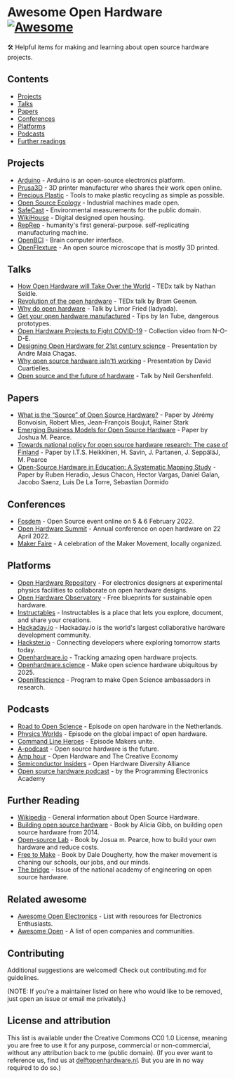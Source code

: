 # Awesome Open Hardware [![Awesome](https://awesome.re/badge.svg)](https://awesome.re)

🛠 Helpful items for making and learning about open source hardware projects.
  
## Contents  
- [Projects](#projects)    
- [Talks](#talks)    
- [Papers](#papers)    
- [Conferences](#conferences)    
- [Platforms](#platforms)    
- [Podcasts](#podcasts)    
- [Further readings](#further-readings)    
  
## Projects  
- [Arduino](https://www.arduino.cc/) - Arduino is an open-source electronics platform.  
- [Prusa3D](https://www.prusa3d.com/) - 3D printer manufacturer who shares their work open online.  
- [Precious Plastic](https://www.prusa3d.com/) - Tools to make plastic recycling as simple as possible.    
- [Open Source Ecology](https://www.opensourceecology.org/) - Industrial machines made open.  
- [SafeCast](https://safecast.org/) - Environmental measurements for the public domain.  
- [WikiHouse](https://www.wikihouse.cc/) - Digital designed open housing.  
- [RepRep](https://reprap.org/wiki/RepRap) - humanity's first general-purpose. self-replicating manufacturing machine.  
- [OpenBCI](https://openbci.com/) - Brain computer interface.  
- [OpenFlexture](https://openflexure.org/) - An open source microscope that is mostly 3D printed.
  
## Talks 
- [How Open Hardware will Take Over the World](https://www.youtube.com/watch?v=Rfu_MKgu2Ik) - TEDx talk by Nathan Seidle.  
- [Revolution of the open hardware](https://www.youtube.com/watch?v=t56bojFAnUg) - TEDx talk by Bram Geenen.  
- [Why do open hardware](https://www.youtube.com/watch?v=UYRhupdnUcY) - Talk by Limor Fried (ladyada).   
- [Get your open hardware manufactured](https://www.youtube.com/watch?v=ifTaGRTPwLc) - Tips by Ian Tube, dangerous prototypes.  
- [Open Hardware Projects to Fight COVID-19](https://www.youtube.com/watch?v=c1pwbnDAub0) - Collection video from N-O-D-E.  
- [Designing Open Hardware for 21st century science](https://www.youtube.com/watch?v=Od_9yJqc098) - Presentation by Andre Maia Chagas.  
- [Why open source hardware is(n't) working](https://www.youtube.com/watch?v=7ifGu22bhd4) - Presentation by David Cuartielles.  
- [Open source and the future of hardware](https://www.youtube.com/watch?v=_EZT57dtWHM) - Talk by Neil Gershenfeld.    

## Papers  
- [What is the “Source” of Open Source Hardware?](https://doi.org/10.5334/joh.7) - Paper by Jérémy Bonvoisin, Robert Mies, Jean-François Boujut, Rainer Stark   
- [Emerging Business Models for Open Source Hardware](https://papers.ssrn.com/sol3/papers.cfm?abstract_id=3331121) - Paper by Joshua M. Pearce.  
- [Towards national policy for open source hardware research: The case of Finland](https://doi.org/10.1016/j.techfore.2020.119986) - Paper by I.T.S. Heikkinen, H. Savin, J. Partanen, J. SeppäläJ, M. Pearce
- [Open-Source Hardware in Education: A Systematic Mapping Study](http://dx.doi.org/10.1109/ACCESS.2018.2881929) - Paper by Ruben Heradio, Jesus Chacon, Hector Vargas, Daniel Galan, Jacobo Saenz, Luis De La Torre, Sebastian Dormido
  

## Conferences    
- [Fosdem](https://fosdem.org/2022/) - Open Source event online on 5 & 6 February 2022.  
- [Open Hardware Summit](https://2022.oshwa.org/) - Annual conference on open hardware on 22 April 2022. 
- [Maker Faire](https://makerfaire.com/) - A celebration of the Maker Movement, locally organized.  
  
## Platforms  
- [Open Hardware Repository](https://ohwr.org/welcome) - For electronics designers at experimental physics facilities to collaborate on open hardware designs.  
- [Open Hardware Observatory](https://en.oho.wiki/wiki/Home) - Free blueprints for sustainable open hardware.  
- [Instructables](http://www.instructables.com/tag/type-id/category-technology/) - Instructables is a place that lets you explore, document, and share your creations.  
- [Hackaday.io](https://hackaday.io/) - Hackaday.io is the world's largest collaborative hardware development community.  
- [Hackster.io](https://www.hackster.io/about) - Connecting developers where exploring tomorrow starts today.  
- [Openhardware.io](https://www.openhardware.io/about) - Tracking amazing open hardware projects.   
- [Openhardware.science](https://openhardware.science/) - Make open science hardware ubiquitous by 2025.  
- [Openlifescience](https://openlifesci.org/) - Program to make Open Science ambassadors in research.  
  
## Podcasts  
- [Road to Open Science](https://open.spotify.com/episode/46WwrOofygFyGrp6X42NOe?si=_qxPzPXkQaGNBqB-bnKwyw) - Episode on open hardware in the Netherlands.   
- [Physics Worlds](https://open.spotify.com/episode/4pjaUpl96YhjqBvjzV0K1H?si=ssJJH7ouSOW_ttGvF2Mtdg) - Episode on the global impact of open hardware.
- [Command Line Heroes](https://open.spotify.com/episode/1yGuG9TKvS2lkH7wgRO8YF?si=PwAZCT0qSxW87HQlCa7AeA) -  Episode Makers unite.
- [A-podcast](https://open.spotify.com/episode/2Zp3q6ePDCp0Yeyq9ADDny?si=8_CuBG2ESEeoxvcspVi3Xg) -  Open source hardware is the future.  
- [Amp hour](https://podcasts.google.com/feed/aHR0cHM6Ly90aGVhbXBob3VyLmxpYnN5bi5jb20vcnNz/episode/aHR0cDovL3d3dy50aGVhbXBob3VyLmNvbS8_cD0xNTg?sa=X&ved=0CAIQuIEEahcKEwjgkZnWjPr0AhUAAAAAHQAAAAAQCA) - Open Hardware and The Creative Economy
- [Semiconductor Insiders](https://semiwiki.com/podcast/podcast-ep44-open-hardware-diversity-alliance/) - Open Hardware Diversity Alliance  
- [Open source hardware podcast](https://podcasts.google.com/feed/aHR0cHM6Ly9wcm9ncmFtbWluZ2VsZWN0cm9uaWNzLmNvbS9jYXRlZ29yeS9yYWRpby1zaG93L2ZlZWQv) - by the Programming Electronics Academy  
  
## Further Reading  
- [Wikipedia](https://en.wikipedia.org/wiki/Open-source_hardware) - General information about Open Source Hardware. 
- [Building open source hardware](https://books.google.nl/books?id=wg27BQAAQBAJ&lpg=PP1&dq=open%20source%20hardware&pg=PP1##v=onepage&q=open%20source%20hardware&f=false) - Book by Alicia Gibb, on building open source hardware from 2014.
- [Open-source Lab](https://books.google.nl/books?id=0bOKAAAAQBAJ&lpg=PP1&dq=open%20source%20hardware&pg=PP1##v=onepage&q=open%20source%20hardware&f=false) - Book by Josua m. Pearce, how to build your own hardware and reduce costs.  
- [Free to Make](https://books.google.nl/books?id=jz1bCwAAQBAJ&lpg=PA93&dq=open%20source%20hardware&pg=PP1##v=onepage&q=open%20source%20hardware&f=false) -  Book by Dale Dougherty, how the maker movement is chaning our schools, our jobs, and our minds.  
- [The bridge](https://www.nae.edu/174695/Fall-Bridge-on-Open-Source-Hardware) - Issue of the national academy of engineering on open source hardware.
  
## Related awesome  
- [Awesome Open Electronics](https://github.com/ajaymnk/open-electronics) - List with resources for Electronics Enthusiasts.
- [Awesome Open](https://github.com/paulhendricks/awesome-open) - A list of open companies and communities.  

## Contributing
Additional suggestions are welcomed! Check out contributing.md for guidelines.

(NOTE: If you're a maintainer listed on here who would like to be removed, just open an issue or email me privately.)

## License and attribution
This list is available under the Creative Commons CC0 1.0 License, meaning you are free to use it for any purpose, commercial or non-commercial, without any attribution back to me (public domain). (If you ever want to reference us, find us at [delftopenhardware.nl](https://delftopenhardware.nl). But you are in no way required to do so.)
